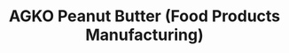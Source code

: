 ---
title: "AGKO Peanut Butter (Food Products Manufacturing)"
url: /nabua/agko-peanut-butter-food-products-manufacturing/
shop: Allgemein
---